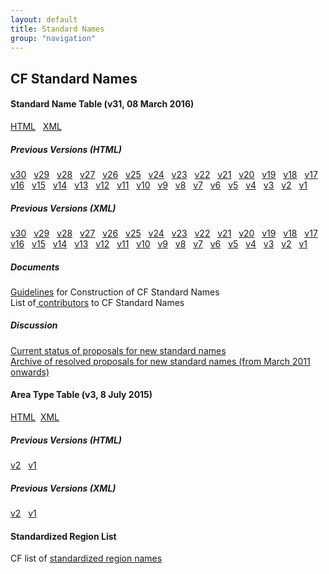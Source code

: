 ```yaml
---
layout: default
title: Standard Names
group: "navigation"
---
```


<h2>CF Standard Names</h2>
<p>
<h4> Standard Name Table (v31, 08 March 2016)</h4>
  <a href="Data/cf-standard-names/31/build/cf-standard-name-table.html">HTML</a> &nbsp;
  <a href="Data/cf-standard-names/31/src/cf-standard-name-table.xml">XML</a> &nbsp;

  <h5>Previous Versions (HTML)</h5>
    <a href="Data/cf-standard-names/30/build/cf-standard-name-table.html">v30</a> &nbsp;
    <a href="Data/cf-standard-names/29/build/cf-standard-name-table.html">v29</a> &nbsp;
    <a href="Data/cf-standard-names/28/build/cf-standard-name-table.html">v28</a> &nbsp;
    <a href="Data/cf-standard-names/27/build/cf-standard-name-table.html">v27</a> &nbsp;
    <a href="Data/cf-standard-names/26/build/cf-standard-name-table.html">v26</a> &nbsp;
    <a href="Data/cf-standard-names/25/build/cf-standard-name-table.html">v25</a> &nbsp;
    <a href="Data/cf-standard-names/24/build/cf-standard-name-table.html">v24</a> &nbsp;
    <a href="Data/cf-standard-names/23/build/cf-standard-name-table.html">v23</a> &nbsp;
    <a href="Data/cf-standard-names/22/build/cf-standard-name-table.html">v22</a> &nbsp;
    <a href="Data/cf-standard-names/21/build/cf-standard-name-table.html">v21</a> &nbsp;
    <a href="Data/cf-standard-names/20/build/cf-standard-name-table.html">v20</a> &nbsp;
    <a href="Data/cf-standard-names/19/build/cf-standard-name-table.html">v19</a> &nbsp;
    <a href="Data/cf-standard-names/18/build/cf-standard-name-table.html">v18</a> &nbsp;
    <a href="Data/cf-standard-names/17/build/cf-standard-name-table.html">v17</a> &nbsp;
    <a href="Data/cf-standard-names/16/build/cf-standard-name-table.html">v16</a> &nbsp;
    <a href="Data/cf-standard-names/15/build/cf-standard-name-table.html">v15</a> &nbsp;
    <a href="Data/cf-standard-names/14/build/cf-standard-name-table.html">v14</a> &nbsp;
    <a href="Data/cf-standard-names/13/build/cf-standard-name-table.html">v13</a> &nbsp;
    <a href="Data/cf-standard-names/12/build/cf-standard-name-table.html">v12</a> &nbsp;
    <a href="Data/cf-standard-names/11/build/cf-standard-name-table.html">v11</a> &nbsp;
    <a href="Data/cf-standard-names/10/build/cf-standard-name-table.html">v10</a> &nbsp;
    <a href="Data/cf-standard-names/9/build/cf-standard-name-table.html">v9</a> &nbsp;
    <a href="Data/cf-standard-names/8/build/cf-standard-name-table.html">v8</a> &nbsp;
    <a href="Data/cf-standard-names/7/build/cf-standard-name-table.html">v7</a> &nbsp;
    <a href="Data/cf-standard-names/6/build/cf-standard-name-table.html">v6</a> &nbsp;
    <a href="Data/cf-standard-names/5/build/cf-standard-name-table.html">v5</a> &nbsp;
    <a href="Data/cf-standard-names/4/build/cf-standard-name-table.html">v4</a> &nbsp;
    <a href="Data/cf-standard-names/3/build/cf-standard-name-table.html">v3</a> &nbsp;
    <a href="Data/cf-standard-names/2/build/cf-standard-name-table.html">v2</a> &nbsp;
    <a href="Data/cf-standard-names/1/build/cf-standard-name-table.html">v1</a> &nbsp;

  <h5>Previous Versions (XML)</h5>
    <a href="Data/cf-standard-names/30/src/cf-standard-name-table.xml">v30</a> &nbsp;
    <a href="Data/cf-standard-names/29/src/cf-standard-name-table.xml">v29</a> &nbsp;
    <a href="Data/cf-standard-names/28/src/cf-standard-name-table.xml">v28</a>  &nbsp;
    <a href="Data/cf-standard-names/27/src/cf-standard-name-table.xml">v27</a>  &nbsp;
    <a href="Data/cf-standard-names/26/src/cf-standard-name-table.xml">v26</a>  &nbsp;
    <a href="Data/cf-standard-names/25/src/cf-standard-name-table.xml">v25</a>  &nbsp;
    <a href="Data/cf-standard-names/24/src/cf-standard-name-table.xml">v24</a> &nbsp;
    <a href="Data/cf-standard-names/23/src/cf-standard-name-table.xml">v23</a> &nbsp;
    <a href="Data/cf-standard-names/22/src/cf-standard-name-table.xml">v22</a> &nbsp;
    <a href="Data/cf-standard-names/21/src/cf-standard-name-table.xml">v21</a> &nbsp;
    <a href="Data/cf-standard-names/20/src/cf-standard-name-table.xml">v20</a> &nbsp;
    <a href="Data/cf-standard-names/19/src/cf-standard-name-table.xml">v19</a> &nbsp;
    <a href="Data/cf-standard-names/18/src/cf-standard-name-table.xml">v18</a> &nbsp;
    <a href="Data/cf-standard-names/17/src/cf-standard-name-table.xml">v17</a> &nbsp;
    <a href="Data/cf-standard-names/16/src/cf-standard-name-table.xml">v16</a> &nbsp;
    <a href="Data/cf-standard-names/15/src/cf-standard-name-table.xml">v15</a> &nbsp;
    <a href="Data/cf-standard-names/14/src/cf-standard-name-table.xml">v14</a> &nbsp;
    <a href="Data/cf-standard-names/13/src/cf-standard-name-table.xml">v13</a> &nbsp;
    <a href="Data/cf-standard-names/12/src/cf-standard-name-table.xml">v12</a> &nbsp;
    <a href="Data/cf-standard-names/11/src/cf-standard-name-table.xml">v11</a> &nbsp;
    <a href="Data/cf-standard-names/10/src/cf-standard-name-table.xml">v10</a> &nbsp;
    <a href="Data/cf-standard-names/9/src/cf-standard-name-table.xml">v9</a>  &nbsp;
    <a href="Data/cf-standard-names/8/src/cf-standard-name-table.xml">v8</a>  &nbsp;
    <a href="Data/cf-standard-names/7/src/cf-standard-name-table.xml">v7</a>  &nbsp;
    <a href="Data/cf-standard-names/6/src/cf-standard-name-table.xml">v6</a>  &nbsp;
    <a href="Data/cf-standard-names/5/src/cf-standard-name-table.xml">v5</a>  &nbsp;
    <a href="Data/cf-standard-names/4/src/cf-standard-name-table.xml">v4</a>  &nbsp;
    <a href="Data/cf-standard-names/3/src/cf-standard-name-table.xml">v3</a>  &nbsp;
    <a href="Data/cf-standard-names/2/src/cf-standard-name-table.xml">v2</a>  &nbsp;
    <a href="Data/cf-standard-names/1/src/cf-standard-name-table.xml">v1</a> &nbsp;


  <h5>Documents</h5>
    <a href="Data/cf-standard-names/docs/guidelines.html">Guidelines</a> for Construction of CF Standard Names<br>
    List of<a href="Data/cf-standard-names/docs/standard-name-contributors.html"> contributors</a> to CF Standard Names

  <h5>Discussion</h5>

  <a href="http://cfeditor.ceda.ac.uk/proposals/1?status=active&namefilter=&proposerfilter=&descfilter=&filter+and+display=filter)">Current status of proposals for new standard names</a> <br>
  <a href="http://cfeditor.ceda.ac.uk/proposals/1?status=inactive&namefilter=&proposerfilter=&descfilter=&filter+and+display=filter)">Archive of resolved proposals for new standard names (from March 2011 onwards)</a> <br>

<h4> Area Type Table (v3, 8 July 2015)</h4>
  <a href="Data/area-type-table/3/build/area-type-table.html">HTML</a>&nbsp;
  <a href="Data/area-type-table/3/src/area-type-table.xml">XML</a>&nbsp;

  <h5>Previous Versions (HTML)</h5>
    <a href="Data/area-type-table/2/build/area-type-table.html">v2</a> &nbsp;
    <a href="Data/area-type-table/1/build/area-type-table.html">v1</a> &nbsp;

  <h5>Previous Versions (XML)</h5>
    <a href="Data/area-type-table/2/src/area-type-table.xml">v2</a> &nbsp;
    <a href="Data/area-type-table/1/src/area-type-table.xml">v1</a> &nbsp;

<h4> Standardized Region List </h4>
  CF list of <a href="Data/cf-standard-names/docs/standardized-region-names.html">standardized region names</a> &nbsp;

</p>  

